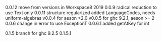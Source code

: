 0.0.12
    move from   versions in Workspace8 2019
0.0.9 radical reduction to use Text only
0.0.11 structure regularized
            added LanguageCodes, needs uniform-algebras
    v0.0.4 for aeson >2.0
    v0.0.5 for ghc 9.2.1, aeson >= 2 
    0.0.6 change in error to use ExceptionT
    0.0.6.1 added getAtKey for int
    
0.1.5 branch for ghc 9.2.5
0.1.5.1    
